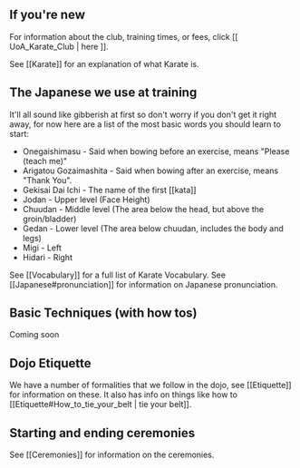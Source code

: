 ## If you're new

For information about the club, training times, or fees, click [[ UoA_Karate_Club | here ]].

See [[Karate]] for an explanation of what Karate is.

## The Japanese we use at training

It'll all sound like gibberish at first so don't worry if you don't get it right away, for now here are a list of the most basic words you should learn to start:

- Onegaishimasu - Said when bowing before an exercise, means "Please (teach me)"
- Arigatou Gozaimashita - Said when bowing after an exercise, means "Thank You".
- Gekisai Dai Ichi - The name of the first [[kata]]
- Jodan - Upper level (Face Height)
- Chuudan - Middle level (The area below the head, but above the groin/bladder)
- Gedan - Lower level (The area below chuudan, includes the body and legs)
- Migi - Left
- Hidari - Right

See [[Vocabulary]] for a full list of Karate Vocabulary.
See [[Japanese#pronunciation]] for information on Japanese pronunciation.

## Basic Techniques (with how tos)

Coming soon

## Dojo Etiquette

We have a number of formalities that we follow in the dojo, see [[Etiquette]] for information on these.
It also has info on things like how to [[Etiquette#How_to_tie_your_belt | tie your belt]].

## Starting and ending ceremonies

See [[Ceremonies]] for information on the ceremonies.
